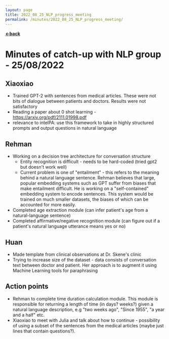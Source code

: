 ```yaml
---
layout: page
title: 2022_08_25_NLP_progress_meeting
permalink: /minutes/2022_08_25_NLP_progress_meeting/
---
```


[**<-back**](/minutes)  

# Minutes of catch-up with NLP group - 25/08/2022

## Xiaoxiao
- Trained GPT-2 with sentences from medical articles. These were not bits of dialogue between patients and doctors. Results were not satisfactory
- Reading a paper about 0 shot learning - https://arxiv.org/pdf/2111.01998.pdf
- relevance to intelPA: use this framework to take in highly structured prompts and output questions in natural language

## Rehman
- Working on a decision tree architecture for conversation structure 
  - Entity recognition is difficult - needs to be hard-coded (tried gpt2 but doesn't work well) 
  - Current problem is one of "entailment" - this refers to the meaning behind a natural language sentence. Rehman believes that large, popular embedding systems such as GPT suffer from biases that make entailment difficult. He is working on a "self-contained" embedding system to encode sentences. This system would be trained on much smaller datasets, the biases of which can be accounted for more easily.
- Completed age extraction module (can infer patient's age from a natural-language sentence)
- Completed affirmative/negative recognition module (can figure out if a patient's natural language utterance means yes or no)

## Huan
- Made template from clinical observations at Dr. Skene's clinic
- Trying to increase size of the dataset - data consists of conversation text between doctor and patient. Her approach is to augment it using Machine Learning tools for paraphrasing

## Action points
- Rehman to complete time duration calculation module. This module is responsible for returning a length of time (in days? weeks?) given a natural language description, e.g "two weeks ago", "Since 1955", "a year and a half" etc.
- Xiaoxiao to meet with Julia and talk about how to continue - possibility of using a subset of the sentences from the medical articles (maybe just lines that contain questions?). 
